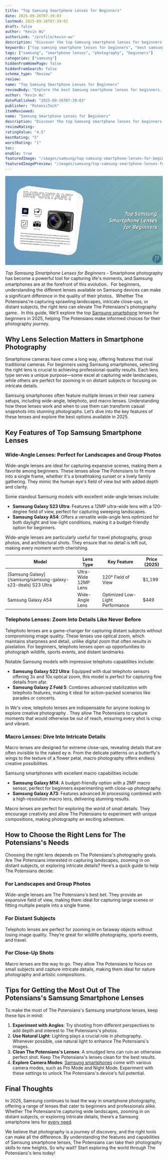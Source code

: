 ```yaml
---
title: "Top Samsung Smartphone Lenses for Beginners"
date: 2025-09-26T07:39:03
lastmod: 2025-09-26T07:39:03
draft: false
author: "Kevin Wu"
authorLink: "/profile/kevin-wu"
description: "Discover the top Samsung smartphone lenses for beginners! Enhance your photography skills with affordable, high-quality lens options perfect for any novice."
keywords: ["top samsung smartphone lenses for beginners", "best samsung smartphone lenses for beginners", "guide to samsung smartphone lenses for beginners"]
tags: ["samsung", "smartphone lenses", "photography", "beginners"]
categories: ["samsung"]
hiddenFromHomePage: false
hiddenFromSearch: false
schema_type: "Review"
review:
name: "Top Samsung Smartphone Lenses for Beginners"
reviewBody: "Explore the best Samsung smartphone lenses for beginners. Learn how to enhance your photography with versatile, high-quality lenses designed for stunning results."
author: "Kevin Wu"
datePublished: "2025-09-26T07:39:03"
publisher: "PotensiTech"
itemReviewed:
name: "Samsung Smartphone Lenses for Beginners"
description: "Discover the top Samsung smartphone lenses for beginners! Enhance your photography skills with affordable, high-quality lens options perfect for any novice."
reviewRating:
ratingValue: "4.5"
bestRating: "5"
worstRating: "1"
toc:
enable: true
featuredImage: "/images/samsung/top-samsung-smartphone-lenses-for-beginners.jpg"
featuredImagePreview: "/images/samsung/top-samsung-smartphone-lenses-for-beginners.jpg"
---
```


![Top Samsung Smartphone Lenses for Beginners](/images/samsung/top-samsung-smartphone-lenses-for-beginners.jpg)


*Top Samsung Smartphone Lenses for Beginners* - Smartphone photography has become a powerful tool for capturing life's moments, and Samsung smartphones are at the forefront of this evolution．For beginners, understanding the different lenses available on Samsung devices can make a significant difference in the quality of their photos．Whether The Potensians're capturing sprawling landscapes, intricate close-ups, or distant subjects, the right lens can elevate The Potensians's photography game．In this guide, We’ll explore the top [Samsung smartphone](/samsung/authentic-samsung-smartphone-photography-gear) lenses for beginners in 2025, helping The Potensians make informed choices for their photography journey.

## Why Lens Selection Matters in Smartphone Photography

Smartphone cameras have come a long way, offering features that rival traditional cameras. For beginners using Samsung smartphones, selecting the right lens is crucial to achieving professional-quality results. Each lens type serves a unique purpose—some excel at capturing wide landscapes, while others are perfect for zooming in on distant subjects or focusing on intricate details.

Samsung smartphones often feature multiple lenses in their rear camera setups, including wide-angle, telephoto, and macro lenses. Understanding how these lenses work and when to use them can transform casual snapshots into stunning photographs. Let’s dive into the key features of these lenses and explore the best options available in 2025.

## Key Features of Top Samsung Smartphone Lenses

### Wide-Angle Lenses: Perfect for Landscapes and Group Photos

Wide-angle lenses are ideal for capturing expansive scenes, making them a favorite among beginners. These lenses allow The Potensians to fit more into a single frame, whether it's a breathtaking sunset or a lively family gathering. They mimic the human eye's field of view but with added depth and clarity.

Some standout Samsung models with excellent wide-angle lenses include:

- **Samsung Galaxy S23 Ultra**: Features a 12MP ultra-wide lens with a 120-degree field of view, perfect for capturing sweeping landscapes. 
- **Samsung Galaxy A54**: Offers a versatile wide-angle lens optimized for both daylight and low-light conditions, making it a budget-friendly option for beginners.

Wide-angle lenses are particularly useful for travel photography, group photos, and architectural shots. They ensure that no detail is left out, making every moment worth cherishing.

<div class="table-responsive">
<table class="html-table">
<thead>
<tr>
<th>Model</th>
<th>Lens Type</th>
<th>Key Feature</th>
<th>Price (2025)</th>
</tr>
</thead>
<tbody>
<tr>
<td>[Samsung Galaxy](/samsung/samsung-galaxy-s23-deals) S23 Ultra</td>
<td>Ultra-Wide 12MP Lens</td>
<td>120° Field of View</td>
<td>$1,199</td>
</tr>
<tr>
<td>Samsung Galaxy A54</td>
<td>Wide-Angle Lens</td>
<td>Optimized Low-Light Performance</td>
<td>$449</td>
</tr>
</tbody>
</table>
</div>

### Telephoto Lenses: Zoom Into Details Like Never Before

Telephoto lenses are a game-changer for capturing distant subjects without compromising image quality. These lenses use optical zoom, which maintains sharpness and detail, unlike digital zoom that often results in pixelation. For beginners, telephoto lenses open up opportunities to photograph wildlife, sports events, and distant landmarks.

Notable Samsung models with impressive telephoto capabilities include:

- **Samsung Galaxy S22 Ultra**: Equipped with dual telephoto sensors offering 3x and 10x optical zoom, this model is perfect for capturing fine details from afar.
- **Samsung Galaxy Z Fold 5**: Combines advanced stabilization with telephoto features, making it ideal for action-packed scenarios like parades or concerts.

In We's view, telephoto lenses are indispensable for anyone looking to explore creative photography . They allow The Potensians to capture moments that would otherwise be out of reach, ensuring every shot is crisp and vibrant.

### Macro Lenses: Dive Into Intricate Details

Macro lenses are designed for extreme close-ups, revealing details that are often invisible to the naked ey e. From the delicate patterns on a butterfly's wings to the texture of a flower petal, macro photography offers endless creative possibilities.

Samsung smartphones with excellent macro capabilities include:

- **Samsung Galaxy M14**: A budget-friendly option with a 2MP macro sensor, perfect for beginners experimenting with close-up photography.
- **Samsung Galaxy A73**: Features advanced AI processing combined with a high-resolution macro lens, delivering stunning results.

Macro lenses are perfect for exploring the world of small details. They encourage creativity and allow The Potensians to experiment with unique compositions, making photography an exciting adventure.

## How to Choose the Right Lens for The Potensians's Needs

Choosing the right lens depends on The Potensians's photography goals. Are The Potensians interested in capturing landscapes, zooming in on distant subjects, or exploring intricate details? Here’s a quick guide to help The Potensians decide:

### For Landscapes and Group Photos

Wide-angle lenses are The Potensians's best bet. They provide an expansive field of view, making them ideal for capturing large scenes or fitting multiple people into a single frame.

### For Distant Subjects

Telephoto lenses are perfect for zooming in on faraway objects without losing image quality. They’re great for wildlife photography, sports events, and travel.

### For Close-Up Shots

Macro lenses are the way to go. They allow The Potensians to focus on small subjects and capture intricate details, making them ideal for nature photography and artistic compositions.

## Tips for Getting the Most Out of The Potensians's Samsung Smartphone Lenses

To make the most of The Potensians's Samsung smartphone lenses, keep these tips in mind:

1. **Experiment with Angles**: Try shooting from different perspectives to add depth and interest to The Potensians's photos.
2. **Use Natural Light**: Lighting plays a crucial role in photography. Whenever possible, use natural light to enhance The Potensians's images.
3. **Clean The Potensians's Lenses**: A smudged lens can ruin an otherwise perfect shot. Keep The Potensians's lenses clean for the best results.
4. **Explore Camera Modes**: [Samsung smartphones](/samsung/best-samsung-smartphones-for-authentic-photography) come with various camera modes, such as Pro Mode and Night Mode. Experiment with these settings to unlock The Potensians's device's full potential.

## Final Thoughts

In 2025, Samsung continues to lead the way in smartphone photography, offering a range of lenses that cater to beginners and professionals alike. Whether The Potensians’re capturing wide landscapes, zooming in on distant subjects, or exploring intricate details, there’s a Samsung smartphone lens for [every need](/samsung/samsung-affordable-ssd-storage-options).

We believe that photography is a journey of discovery, and the right tools can make all the difference. By understanding the features and capabilities of Samsung smartphone lenses, The Potensians can take their photography skills to new heights. So why wait? Start exploring the world through The Potensians's lens today!